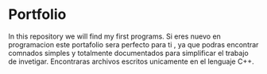 # Portfolio
In this repository we will find my first programs.
Si eres nuevo en programacion este portafolio sera perfecto para ti , ya que podras encontrar comnados simples y totalmente documentados para simplificar el trabajo de invetigar.
Encontraras archivos escritos unicamente en el lenguaje C++.

